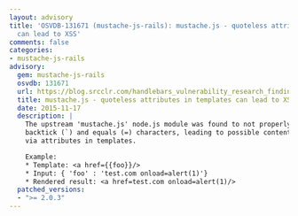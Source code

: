 ```yaml
---
layout: advisory
title: 'OSVDB-131671 (mustache-js-rails): mustache.js - quoteless attributes in templates
  can lead to XSS'
comments: false
categories:
- mustache-js-rails
advisory:
  gem: mustache-js-rails
  osvdb: 131671
  url: https://blog.srcclr.com/handlebars_vulnerability_research_findings/
  title: mustache.js - quoteless attributes in templates can lead to XSS
  date: 2015-11-17
  description: |
    The upstream 'mustache.js' node.js module was found to not properly escape
    backtick (`) and equals (=) characters, leading to possible content injection
    via attributes in templates.

    Example:
    * Template: <a href={{foo}}/>
    * Input: { 'foo' : 'test.com onload=alert(1)'}
    * Rendered result: <a href=test.com onload=alert(1)/>
  patched_versions:
  - ">= 2.0.3"
---
```

